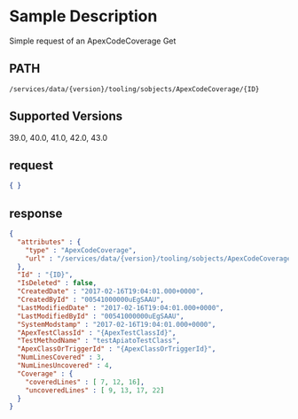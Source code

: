 # Sample Description
Simple request of an ApexCodeCoverage Get

## PATH
```
/services/data/{version}/tooling/sobjects/ApexCodeCoverage/{ID}
```
## Supported Versions
39.0, 40.0, 41.0, 42.0, 43.0

## request
```json
{ }

```
## response
```json
{
  "attributes" : {
    "type" : "ApexCodeCoverage",
    "url" : "/services/data/{version}/tooling/sobjects/ApexCodeCoverage/{ID}"
  },
  "Id" : "{ID}",
  "IsDeleted" : false,
  "CreatedDate" : "2017-02-16T19:04:01.000+0000",
  "CreatedById" : "00541000000uEgSAAU",
  "LastModifiedDate" : "2017-02-16T19:04:01.000+0000",
  "LastModifiedById" : "00541000000uEgSAAU",
  "SystemModstamp" : "2017-02-16T19:04:01.000+0000",
  "ApexTestClassId" : "{ApexTestClassId}",
  "TestMethodName" : "testApiatoTestClass",
  "ApexClassOrTriggerId" : "{ApexClassOrTriggerId}",
  "NumLinesCovered" : 3,
  "NumLinesUncovered" : 4,
  "Coverage" : {
    "coveredLines" : [ 7, 12, 16],
    "uncoveredLines" : [ 9, 13, 17, 22]
  }
}
```

